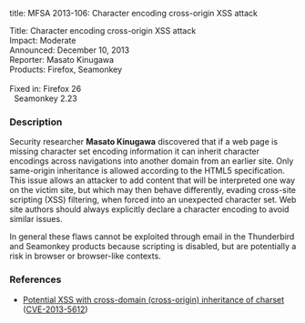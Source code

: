 title: MFSA 2013-106: Character encoding cross-origin XSS attack

<p>
<span class="label">Title:</span>      Character encoding cross-origin XSS
attack<br/>
<span class="label">Impact:</span>     Moderate<br/>
<span class="label">Announced:</span>  December 10, 2013<br/>
<span class="label">Reporter:</span>   Masato Kinugawa<br/>
<span class="label">Products:</span>   Firefox, Seamonkey<br/>
<br/>
<span class="label">Fixed in:</span>   Firefox 26<br/>
<span class="label">&#160;</span>      Seamonkey 2.23<br/>
</p>


<h3>Description</h3>

<p>Security researcher <strong>Masato Kinugawa</strong> discovered that if a web
page is missing character set encoding information it can inherit character
encodings across navigations into another domain from an earlier site. Only
same-origin inheritance is allowed according to the HTML5 specification. This
issue allows an attacker to add content that will be interpreted one way on the
victim site, but which may then behave differently, evading cross-site scripting
(XSS) filtering, when forced into an unexpected character set. Web site authors
should always explicitly declare a character encoding to avoid similar issues.
</p>

<p class="note">In general these flaws cannot be exploited through email in the
Thunderbird and Seamonkey products because scripting is disabled, but are
potentially a risk in browser or browser-like contexts.</p>

<h3>References</h3>

<ul>
  <li><a href="https://bugzilla.mozilla.org/show_bug.cgi?id=871161">
       Potential XSS with cross-domain (cross-origin) inheritance of charset</a>
(<a href="http://cve.mitre.org/cgi-bin/cvename.cgi?name=CVE-2013-5612" class="ex-ref">CVE-2013-5612</a>)</li>
</ul>



